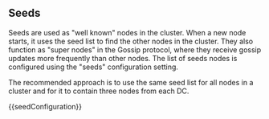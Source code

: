 ## Seeds
  
Seeds are used as "well known" nodes in the cluster. When a new node starts, it uses the seed list to find the other nodes in the cluster. They also function as "super nodes" in the Gossip protocol, where they receive gossip updates more frequently than other nodes. The list of seeds nodes is configured using the "seeds" configuration setting.  
  
The recommended approach is to use the same seed list for all nodes in a cluster and for it to contain three nodes from each DC.  
  
{{seedConfiguration}}

